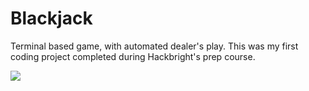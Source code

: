 # Blackjack
Terminal based game, with automated dealer's play. This was my first coding project completed during Hackbright's prep course.

![](https://gfycat.com/rectangularjointeasternglasslizard)
